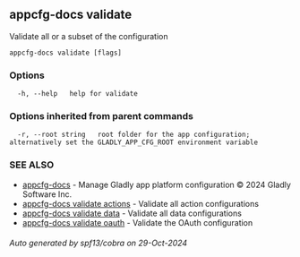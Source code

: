 ## appcfg-docs validate

Validate all or a subset of the configuration

```
appcfg-docs validate [flags]
```

### Options

```
  -h, --help   help for validate
```

### Options inherited from parent commands

```
  -r, --root string   root folder for the app configuration; alternatively set the GLADLY_APP_CFG_ROOT environment variable
```

### SEE ALSO

* [appcfg-docs](appcfg-docs.md)	 - Manage Gladly app platform configuration © 2024 Gladly Software Inc.
* [appcfg-docs validate actions](appcfg-docs_validate_actions.md)	 - Validate all action configurations
* [appcfg-docs validate data](appcfg-docs_validate_data.md)	 - Validate all data configurations
* [appcfg-docs validate oauth](appcfg-docs_validate_oauth.md)	 - Validate the OAuth configuration

###### Auto generated by spf13/cobra on 29-Oct-2024

